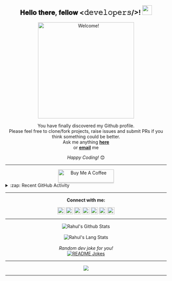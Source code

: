<div align="center">
<h2> 𝐇𝐞𝐥𝐥𝐨 𝐭𝐡𝐞𝐫𝐞, 𝐟𝐞𝐥𝐥𝐨𝐰 <𝚍𝚎𝚟𝚎𝚕𝚘𝚙𝚎𝚛𝚜/>! <img src="https://github.com/rahulps1000/rahulps1000/blob/main/Hi.gif" height="30px"></h2>
</div>

<div align="center" width="50">

<img src="https://raw.githubusercontent.com/rahulps1000/rahulps1000/main/welcome.gif" alt="Welcome!" width="300"/>

</div>

<div align="center">

You have finally discovered my Github profile. <br>
Please feel free to clone/fork projects, raise issues and submit PRs if you think something could be better. <br>
Ask me anything <a href="https://github.com/rahulps1000/rahulps1000/issues/new"><b>here</b></a><br>
or <a href="mailto:rahulps1000@gmail.com"><b>email</b></a> me

<i>Happy Coding!</i> 😊
</div>
<hr />
<div align="center">
<a href="https://www.buymeacoffee.com/rahulps1000" target="_blank"><img src="https://www.buymeacoffee.com/assets/img/custom_images/orange_img.png" alt="Buy Me A Coffee" style="height: 41px !important;width: 174px !important;box-shadow: 0px 3px 2px 0px rgba(190, 190, 190, 0.5) !important;-webkit-box-shadow: 0px 3px 2px 0px rgba(190, 190, 190, 0.5) !important;" ></a>
</div>

<details>
  <summary>:zap: Recent GitHub Activity</summary>
  
<!--START_SECTION:activity-->
1. ❌ Closed PR [#128](https://github.com/CodeXBotz/File-Sharing-Bot/pull/128) in [CodeXBotz/File-Sharing-Bot](https://github.com/CodeXBotz/File-Sharing-Bot)
2. 🗣 Commented on [#128](https://github.com/CodeXBotz/File-Sharing-Bot/issues/128) in [CodeXBotz/File-Sharing-Bot](https://github.com/CodeXBotz/File-Sharing-Bot)
3. 🗣 Commented on [#127](https://github.com/CodeXBotz/File-Sharing-Bot/issues/127) in [CodeXBotz/File-Sharing-Bot](https://github.com/CodeXBotz/File-Sharing-Bot)
4. 🗣 Commented on [#121](https://github.com/CodeXBotz/File-Sharing-Bot/issues/121) in [CodeXBotz/File-Sharing-Bot](https://github.com/CodeXBotz/File-Sharing-Bot)
5. 🗣 Commented on [#119](https://github.com/CodeXBotz/File-Sharing-Bot/issues/119) in [CodeXBotz/File-Sharing-Bot](https://github.com/CodeXBotz/File-Sharing-Bot)
<!--END_SECTION:activity-->
</details>
<hr />
<div align="center">
<b>Connect with me:</b>

<a href=https://www.instagram.com/_u.n__k.n.o.w.n_><img align="center" alt="Instagram" width="22px" src="https://unpkg.com/simple-icons@v6/icons/instagram.svg" /></a>
<a href=https://telegram.dog/MrUnknownProgrammer><img align="center" alt="TeleGram" width="22px" src="https://unpkg.com/simple-icons@v6/icons/telegram.svg" /></a>
<a href=https://youtube.com/Instasolutions><img align="center" alt="YouTube" width="22px" src="https://cdn.jsdelivr.net/npm/simple-icons@v3/icons/youtube.svg" /></a>
<a href=https://twitter.com/mr_anonhacker><img align="center" alt="Twitter" width="22px" src="https://cdn.jsdelivr.net/npm/simple-icons@v3/icons/twitter.svg" /></a>
<a href=https://www.linkedin.com/in/rahulps1000><img align="center" alt="LinkedIn" width="22px" src="https://cdn.jsdelivr.net/npm/simple-icons@v3/icons/linkedin.svg" /></a>
<a href=https://www.facebook.com/rahulps1000><img align="center" alt="Facebook" width="22px" src="https://cdn.jsdelivr.net/npm/simple-icons@v3/icons/facebook.svg" /></a>
<a href=https://dev.to/rahulps1000><img align="center" alt="Devs.to" width="22px" src="https://unpkg.com/simple-icons@v6/icons/devdotto.svg" /></a>
  </div>
 
<hr />

<div align="center">

<img align="center" src="https://github-readme-stats.vercel.app/api?username=rahulps1000&include_all_commits=true&count_private=true&show_icons=true&line_height=20&title_color=7A7ADB&icon_color=2234AE&text_color=D3D3D3&bg_color=0,000000,130F40" alt="Rahul's Github Stats">
</br>
</br>
<img align="center" src="https://github-readme-stats.vercel.app/api/top-langs/?username=rahulps1000&layout=compact&theme=algolia" alt="Rahul's Lang Stats">
</br>
</br>
<i>Random dev joke for you!</i><br>
<a href="https://readme-jokes.vercel.app"><img align="center" src="https://readme-jokes.vercel.app/api" alt="README Jokes"></a>

---

![](https://komarev.com/ghpvc/?username=rahulps1000&color=blueviolet&style=flat)

</div>

-----

[telegram]: http://telegram.dog/MrUnknownProgrammer
[twitter]: https://twitter.com/mr_anonhacker
[youtube]: https://youtube.com/Instasolutions
[instagram]: https://www.instagram.com/_u.n__k.n.o.w.n_
[linkedin]: https://www.linkedin.com/in/rahulps1000
[facebook]: https://www.facebook.com/rahulps1000
[devs]: https://dev.to/rahulps1000
